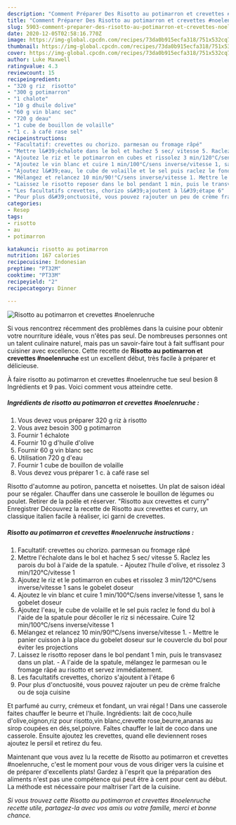 ```yaml
---
description: "Comment Préparer Des Risotto au potimarron et crevettes #noelenruche"
title: "Comment Préparer Des Risotto au potimarron et crevettes #noelenruche"
slug: 5903-comment-preparer-des-risotto-au-potimarron-et-crevettes-noelenruche
date: 2020-12-05T02:58:16.770Z
image: https://img-global.cpcdn.com/recipes/73da0b915ecfa318/751x532cq70/risotto-au-potimarron-et-crevettes-noelenruche-photo-principale-de-la-recette.jpg
thumbnail: https://img-global.cpcdn.com/recipes/73da0b915ecfa318/751x532cq70/risotto-au-potimarron-et-crevettes-noelenruche-photo-principale-de-la-recette.jpg
cover: https://img-global.cpcdn.com/recipes/73da0b915ecfa318/751x532cq70/risotto-au-potimarron-et-crevettes-noelenruche-photo-principale-de-la-recette.jpg
author: Luke Maxwell
ratingvalue: 4.3
reviewcount: 15
recipeingredient:
- "320 g riz  risotto"
- "300 g potimarron"
- "1 chalote"
- "10 g dhuile dolive"
- "60 g vin blanc sec"
- "720 g deau"
- "1 cube de bouillon de volaille"
- "1 c. à café rase sel"
recipeinstructions:
- "Facultatif: crevettes ou chorizo. parmesan ou fromage râpé"
- "Mettre l&#39;échalote dans le bol et hachez 5 sec/ vitesse 5. Raclez les parois du bol à l&#39;aide de la spatule. Ajoutez l&#39;huile d&#39;olive, et rissolez 3 min/120°C/vitesse 1"
- "Ajoutez le riz et le potimarron en cubes et rissolez 3 min/120°C/sens inverse/vitesse 1 sans le gobelet doseur"
- "Ajoutez le vin blanc et cuire 1 min/100°C/sens inverse/vitesse 1, sans le gobelet doseur"
- "Ajoutez l&#39;eau, le cube de volaille et le sel puis raclez le fond du bol à l&#39;aide de la spatule pour décoller le riz si nécessaire. Cuire 12 min/100°C/sens inverse/vitesse 1"
- "Mélangez et relancez 10 min/90!°C/sens inverse/vitesse 1. Mettre le panier cuisson à la place du gobelet doseur sur le couvercle du bol pour éviter les projections"
- "Laissez le risotto reposer dans le bol pendant 1 min, puis le transvasez dans un plat.  A l&#39;aide de la spatule, mélangez le parmesan ou le fromage râpé au risotto et servez immédiatement."
- "Les facultatifs crevettes, chorizo s&#39;ajoutent à l&#39;étape 6"
- "Pour plus d&#39;onctuosité, vous pouvez rajouter un peu de crème fraîche ou de soja cuisine"
categories:
- Resep
tags:
- risotto
- au
- potimarron

katakunci: risotto au potimarron 
nutrition: 167 calories
recipecuisine: Indonesian
preptime: "PT32M"
cooktime: "PT33M"
recipeyield: "2"
recipecategory: Dinner

---
```



![Risotto au potimarron et crevettes #noelenruche](https://img-global.cpcdn.com/recipes/73da0b915ecfa318/751x532cq70/risotto-au-potimarron-et-crevettes-noelenruche-photo-principale-de-la-recette.jpg)

Si vous rencontrez récemment des problèmes dans la cuisine pour obtenir votre nourriture idéale, vous n'êtes pas seul. De nombreuses personnes ont un talent culinaire naturel, mais pas un savoir-faire tout à fait suffisant pour cuisiner avec excellence. Cette recette de <strong> Risotto au potimarron et crevettes #noelenruche </strong> est un excellent début, très facile à préparer et délicieuse.

<!--inarticleads1-->

À faire risotto au potimarron et crevettes #noelenruche tue seul besion 8 Ingrédients et 9 pas. Voici comment vous atteindre cette.

##### Ingrédients de risotto au potimarron et crevettes #noelenruche :

1. Vous devez vous préparer 320 g riz à risotto
1. Vous avez besoin 300 g potimarron
1. Fournir 1 échalote
1. Fournir 10 g d&#39;huile d&#39;olive
1. Fournir 60 g vin blanc sec
1. Utilisation 720 g d&#39;eau
1. Fournir 1 cube de bouillon de volaille
1. Vous devez vous préparer 1 c. à café rase sel


Risotto d&#39;automne au potiron, pancetta et noisettes. Un plat de saison idéal pour se régaler. Chauffer dans une casserole le bouillon de légumes ou poulet. Retirer de la poêle et réserver. &#34;Risotto aux crevettes et curry&#34; Enregistrer Découvrez la recette de Risotto aux crevettes et curry, un classique italien facile à réaliser, ici garni de crevettes. 

<!--inarticleads2-->

##### Risotto au potimarron et crevettes #noelenruche instructions :

1. Facultatif: crevettes ou chorizo. parmesan ou fromage râpé
1. Mettre l&#39;échalote dans le bol et hachez 5 sec/ vitesse 5. Raclez les parois du bol à l&#39;aide de la spatule. - Ajoutez l&#39;huile d&#39;olive, et rissolez 3 min/120°C/vitesse 1
1. Ajoutez le riz et le potimarron en cubes et rissolez 3 min/120°C/sens inverse/vitesse 1 sans le gobelet doseur
1. Ajoutez le vin blanc et cuire 1 min/100°C/sens inverse/vitesse 1, sans le gobelet doseur
1. Ajoutez l&#39;eau, le cube de volaille et le sel puis raclez le fond du bol à l&#39;aide de la spatule pour décoller le riz si nécessaire. Cuire 12 min/100°C/sens inverse/vitesse 1
1. Mélangez et relancez 10 min/90!°C/sens inverse/vitesse 1. - Mettre le panier cuisson à la place du gobelet doseur sur le couvercle du bol pour éviter les projections
1. Laissez le risotto reposer dans le bol pendant 1 min, puis le transvasez dans un plat.  - A l&#39;aide de la spatule, mélangez le parmesan ou le fromage râpé au risotto et servez immédiatement.
1. Les facultatifs crevettes, chorizo s&#39;ajoutent à l&#39;étape 6
1. Pour plus d&#39;onctuosité, vous pouvez rajouter un peu de crème fraîche ou de soja cuisine


Et parfumé au curry, crémeux et fondant, un vrai régal ! Dans une casserole faites chauffer le beurre et l&#39;huile. Ingrédients: lait de coco,huile d&#39;olive,oignon,riz pour risotto,vin blanc,crevette rose,beurre,ananas au sirop coupées en dés,sel,poivre. Faîtes chauffer le lait de coco dans une casserole. Ensuite ajoutez les crevettes, quand elle deviennent roses ajoutez le persil et retirez du feu. 

<!--inarticleads1-->

<p>
Maintenant que vous avez lu la recette de Risotto au potimarron et crevettes #noelenruche, c'est le moment pour vous de vous diriger vers la cuisine et de préparer d'excellents plats! Gardez à l'esprit que la préparation des aliments n'est pas une compétence qui peut être à cent pour cent au début. La méthode est nécessaire pour maîtriser l'art de la cuisine.
</p>

<p>
<i>Si vous trouvez cette Risotto au potimarron et crevettes #noelenruche recette utile, partagez-la avec vos amis ou votre famille, merci et bonne chance.</i>
</p>
